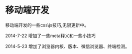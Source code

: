 移动端开发
=====

移动端开发的一些css\js技巧,无限更新中。

2014-7-22
增加了一些meta释义和一些小技巧

2014-5-23
增加了浏览器内核、版本、微信浏览器、终端检测。
